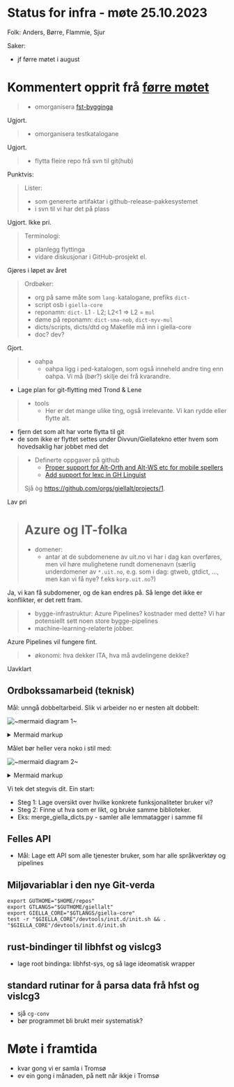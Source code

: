 # Status for infra - møte 25.10.2023

Folk: Anders, Børre, Flammie, Sjur

Saker:
- jf førre møtet i august

# Kommentert opprit frå [førre møtet](2023-08-30-infra-status.md)

> * omorganisera [fst-bygginga](https://github.com/giellalt/template-lang-und/issues/8)

Ugjort.

> * omorganisera testkatalogane

Ugjort.

> * flytta fleire repo frå svn til git(hub)

Punktvis:

> Lister:
> - som genererte artifaktar i github-release-pakkesystemet
> - i svn til vi har det på plass

Ugjort. Ikke pri.

> Terminologi:
> - planlegg flyttinga
> - vidare diskusjonar i GitHub-prosjekt el.

Gjøres i løpet av året


> Ordbøker:
> - org på same måte som `lang-`katalogane, prefiks `dict-`
> - script osb i `giella-core`
> - reponamn: `dict-` L1 `-` L2; L2<1 => L2 = `mul`
> - døme på reponamn: `dict-sma-nob`, `dict-myv-mul`
> - dicts/scripts, dicts/dtd og Makefile må inn i giella-core 
> - doc? dev?

Gjort.

> * oahpa
>     * oahpa ligg i ped-katalogen, som også inneheld andre ting enn oahpa. Vi må (bør?) skilje dei frå kvarandre.

- Lage plan for git-flytting med Trond & Lene

> * tools
>     * Her er det mange ulike ting, også irrelevante. Vi kan rydde eller flytte alt.

- fjern det som alt har vorte flytta til git
- de som ikke er flyttet settes under Divvun/Giellatekno etter hvem som hovedsaklig har jobbet med det

> * Definerte oppgaver på github
>     * [Proper support for Alt-Orth and Alt-WS etc for mobile spellers](https://github.com/giellalt/giella-core/issues/2)
>     * [Add support for lexc in GH Linguist](https://github.com/giellalt/giella-core/issues/16)
> 
> Sjå òg <https://github.com/orgs/giellalt/projects/1>.

Lav pri

> # Azure og IT-folka
>
> - domener:
>    * antar at de subdomenene av uit.no vi har i dag kan overføres,
>    men vil høre mulighetene rundt domenenavn (særlig underdomener av
>    `*.uit.no`, e.g. som i dag: gtweb, gtdict, ..., men kan vi få nye?
>    f.eks `korp.uit.no`?)

Ja, vi kan få subdomener, og de kan endres på. Så lenge det ikke er konflikter, er det rett fram.

> - bygge-infrastruktur: Azure Pipelines?
>   kostnader med dette? Vi har potensiellt sett noen store bygge-pipelines
> - machine-learning-relaterte jobber.

Azure Pipelines vil fungere fint.

> - økonomi: hva dekker ITA, hva må avdelingene dekke?

Uavklart

## Ordbokssamarbeid (teknisk)

Mål: unngå dobbeltarbeid. Slik vi arbeider no er nesten alt dobbelt:

<!-- generated by mermaid compile action - START -->
![~mermaid diagram 1~](../../mermaid-svgs/-_admin_meetings_2023-10-25-infra-md-1.svg)
<details>
  <summary>Mermaid markup</summary>

```mermaid
flowchart TD
  A[Ordbokskjelde] --> B(Konvertering) --> C{Bygging} --> D[(NDS-db)] --> E(((NDS)))
  A[Ordbokskjelde] --> F(Konvertering) --> G{Bygging} --> H[(sátni.org-db)] --> I(((sátni.org)))
```

</details>
<!-- generated by mermaid compile action - END -->

Målet bør heller vera noko i stil med:

<!-- generated by mermaid compile action - START -->
![~mermaid diagram 2~](../../mermaid-svgs/-_admin_meetings_2023-10-25-infra-md-2.svg)
<details>
  <summary>Mermaid markup</summary>

```mermaid
flowchart TD
  A[Ordbokskjelde] --> B(Konvertering) --> C{Bygging} --> D[(ordboks-db)] --> E(((NDS)))
  D[(ordboks-db)] --> I(((sátni.org)))
```

</details>
<!-- generated by mermaid compile action - END -->

Vi tek det stegvis dit. Ein start:

- Steg 1: Lage oversikt over hvilke konkrete funksjonaliteter bruker vi?
- Steg 2: Finne ut hva som er likt, og bruke samme biblioteker.
- Eks: merge_giella_dicts.py - samler alle lemmatagger i samme fil

## Felles API

- Mål: Lage ett API som alle tjenester bruker, som har alle språkverktøy og pipelines

## Miljøvariablar i den nye Git-verda

```
export GUTHOME="$HOME/repos"
export GTLANGS="$GUTHOME/giellalt"
export GIELLA_CORE="$GTLANGS/giella-core"
test -r "$GIELLA_CORE"/devtools/init.d/init.sh && . "$GIELLA_CORE"/devtools/init.d/init.sh
```

## rust-bindinger til libhfst og vislcg3

- lage root bindinga: libhfst-sys, og så lage ideomatisk wrapper

## standard rutinar for å parsa data frå hfst og vislcg3

- sjå `cg-conv`
- bør programmet bli brukt meir systematisk?

# Møte i framtida

- kvar gong vi er samla i Tromsø
- ev ein gong i månaden, på nett når ikkje i Tromsø
